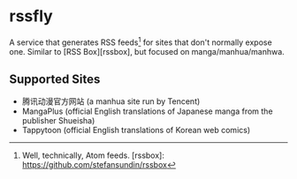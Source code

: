 # rssfly

A service that generates RSS feeds[^atom] for sites that don't normally expose one.
Similar to [RSS Box][rssbox], but focused on manga/manhua/manhwa.

## Supported Sites

- 腾讯动漫官方网站 (a manhua site run by Tencent)
- MangaPlus (official English translations of Japanese manga from the publisher Shueisha)
- Tappytoon (official English translations of Korean web comics)

[^atom]: Well, technically, Atom feeds.
[rssbox]: https://github.com/stefansundin/rssbox
